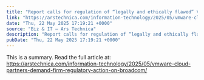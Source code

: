```yaml
---
title: "Report calls for regulation of “legally and ethically flawed” VMware"
link: "https://arstechnica.com/information-technology/2025/05/vmware-cloud-partners-demand-firm-regulatory-action-on-broadcom/"
date: "Thu, 22 May 2025 17:19:21 +0000"
source: "Biz & IT – Ars Technica"
description: "Report calls for regulation of “legally and ethically flawed” VMware - Latest insights and analysis"
pubDate: "Thu, 22 May 2025 17:19:21 +0000"
---
```


This is a summary. Read the full article at: https://arstechnica.com/information-technology/2025/05/vmware-cloud-partners-demand-firm-regulatory-action-on-broadcom/